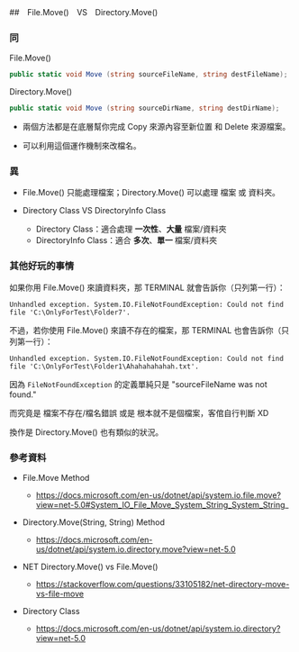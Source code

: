 ##　File.Move()　VS　Directory.Move()

### 同

File.Move()
```csharp
public static void Move (string sourceFileName, string destFileName);
```

Directory.Move()
```csharp
public static void Move (string sourceDirName, string destDirName);
```

* 兩個方法都是在底層幫你完成 Copy 來源內容至新位置 和 Delete 來源檔案。

* 可以利用這個運作機制來改檔名。

### 異

* File.Move() 只能處理檔案；Directory.Move() 可以處理 檔案 或 資料夾。

* Directory Class VS DirectoryInfo Class
  * Directory Class：適合處理 **一次性**、**大量** 檔案/資料夾
  * DirectoryInfo Class：適合 **多次**、**單一** 檔案/資料夾

### 其他好玩的事情

如果你用 File.Move() 來讀資料夾，那 TERMINAL 就會告訴你（只列第一行）：
```
Unhandled exception. System.IO.FileNotFoundException: Could not find file 'C:\OnlyForTest\Folder7'.
```

不過，若你使用 File.Move() 來讀不存在的檔案，那 TERMINAL 也會告訴你（只列第一行）：
```
Unhandled exception. System.IO.FileNotFoundException: Could not find file 'C:\OnlyForTest\Folder1\Ahahahahahah.txt'.
```

因為 `FileNotFoundException` 的定義單純只是 "sourceFileName was not found." 

而究竟是 檔案不存在/檔名錯誤 或是 根本就不是個檔案，客倌自行判斷 XD

換作是 Directory.Move() 也有類似的狀況。

### 參考資料

* File.Move Method
  * https://docs.microsoft.com/en-us/dotnet/api/system.io.file.move?view=net-5.0#System_IO_File_Move_System_String_System_String_

* Directory.Move(String, String) Method
  * https://docs.microsoft.com/en-us/dotnet/api/system.io.directory.move?view=net-5.0

* NET Directory.Move() vs File.Move()
  * https://stackoverflow.com/questions/33105182/net-directory-move-vs-file-move

* Directory Class
  * https://docs.microsoft.com/en-us/dotnet/api/system.io.directory?view=net-5.0


